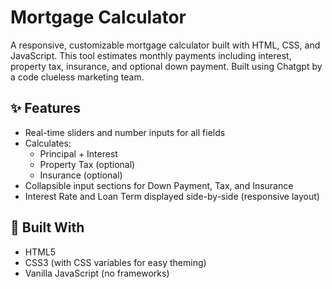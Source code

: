 # Mortgage Calculator

A responsive, customizable mortgage calculator built with HTML, CSS, and JavaScript. This tool estimates monthly payments including interest, property tax, insurance, and optional down payment. Built using Chatgpt by a code clueless marketing team.

## ✨ Features

- Real-time sliders and number inputs for all fields
- Calculates:
  - Principal + Interest
  - Property Tax (optional)
  - Insurance (optional)
- Collapsible input sections for Down Payment, Tax, and Insurance
- Interest Rate and Loan Term displayed side-by-side (responsive layout)


## 🧰 Built With

- HTML5
- CSS3 (with CSS variables for easy theming)
- Vanilla JavaScript (no frameworks)

